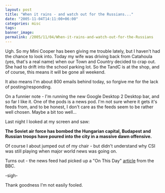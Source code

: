 ```yaml
---
layout: post
title: "When it rains - and watch out for the Russians..."
date: "2005-11-04T14:11:00+06:00"
categories: misc 
tags: 
banner_image: 
permalink: /2005/11/04/When-it-rains-and-watch-out-for-the-Russians
---
```


Ugh. So my Mini Cooper has been giving me trouble lately, but I haven't had the chance to look into. Today my wife was driving back from Catahoula (yes, that's a real name) when our Town and Country decided to crap out. She had to drift into the school parking lot. So the TandC is at the shop, and of course, this means it will be gone all weekend. 

It also means I'm about 800 emails behind today, so forgive me for the lack of posting/responding.

On a funnier note - I'm running the new Google Desktop 2 Desktop bar, and so far I like it. One of the pods is a news pod. I'm not sure where it gets it's feeds from, and to be honest, I don't care as the feeds seem to be rather well chosen. Maybe a bit too well...

Last night I looked at my screen and saw:

<b>The Soviet air force has bombed the Hungarian capital, Budapest and Russian troops have poured into the city in a massive dawn offensive.</b>

Of course I about jumped out of my chair - but didn't understand why CSI was still playing when major world news was going on. 

Turns out - the news feed had picked up a "On This Day" <a href="http://news.bbc.co.uk/onthisday/hi/dates/stories/november/4/newsid_2739000/2739039.stm">article</a> from the BBC.

-sigh-

Thank goodness I'm not easily fooled.